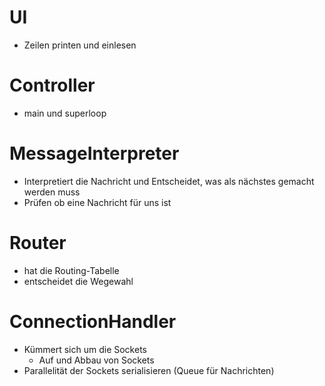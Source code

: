 # UI
- Zeilen printen und einlesen
# Controller
- main und superloop
# MessageInterpreter
- Interpretiert die Nachricht und Entscheidet, was als nächstes gemacht werden muss
- Prüfen ob eine Nachricht für uns ist
# Router
- hat die Routing-Tabelle
- entscheidet die Wegewahl
# ConnectionHandler
- Kümmert sich um die Sockets
	- Auf und Abbau von Sockets
- Parallelität der Sockets serialisieren (Queue für Nachrichten)
